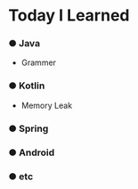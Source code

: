 # Today I Learned
### ● Java
- Grammer
### ● Kotlin
- Memory Leak
### ● Spring
### ● Android
### ● etc
